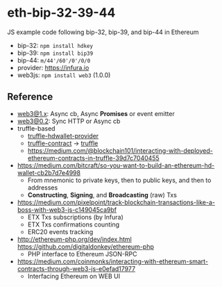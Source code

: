 # eth-bip-32-39-44
JS example code following bip-32, bip-39, and bip-44 in Ethereum
* bip-32: ```npm install hdkey```
* bip-39: ```npm install bip39```
* bip-44: ```m/44'/60'/0'/0/0```
* provider: https://infura.io
* web3js: ```npm install web3``` (1.0.0)

## Reference
* [web3@1.x](https://web3js.readthedocs.io/en/1.0/getting-started.html): Async cb, Async **Promises** or event emitter
* [web3@0.2](https://github.com/ethereum/wiki/wiki/JavaScript-API#getting-started): Sync HTTP or Async cb
* truffle-based
    * [truffle-hdwallet-provider](https://github.com/trufflesuite/truffle-hdwallet-provider#truffle-hdwallet-provider)
    * [truffle-contract](https://github.com/trufflesuite/truffle-contract) -> [truffle](https://truffleframework.com/docs/truffle/getting-started/interacting-with-your-contracts#executing-contract-functions)
    * https://medium.com/@blockchain101/interacting-with-deployed-ethereum-contracts-in-truffle-39d7c7040455
* https://medium.com/bitcraft/so-you-want-to-build-an-ethereum-hd-wallet-cb2b7d7e4998
    * From mnemonic to private keys, then to public keys, and then to addresses
    * **Constructing**, **Signing**, and **Broadcasting** (raw) Txs
* https://medium.com/pixelpoint/track-blockchain-transactions-like-a-boss-with-web3-js-c149045ca9bf
    * ETX Txs subscriptions (by Infura)
    * ETX Txs confirmations counting
    * ERC20 events tracking
* http://ethereum-php.org/dev/index.html https://github.com/digitaldonkey/ethereum-php
    * PHP interface to Ethereum JSON-RPC
* https://medium.com/coinmonks/interacting-with-ethereum-smart-contracts-through-web3-js-e0efad17977
    * Interfacing Ethereum on WEB UI
    
